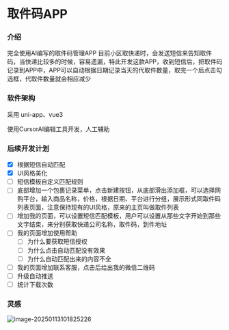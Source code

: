# 取件码APP

### 介绍
完全使用AI编写的取件码管理APP
目前小区取快递时，会发送短信来告知取件码，当快递比较多的时候，容易遗漏，特此开发这款APP，收到短信后，把取件码记录到APP中，APP可以自动根据日期记录当天的代取件数量，取完一个后点击勾选框，代取件数量就会相应减少

### 软件架构
采用 uni-app、vue3

使用CursorAI编辑工具开发，人工辅助

### 后续开发计划

- [x] 根据短信自动匹配
- [x] UI风格美化
- [ ] 短信模板自定义匹配规则
- [ ] 底部增加一个包裹记录菜单，点击新建按钮，从底部滑出添加框，可以选择网购平台，输入商品名称，价格，根据日期、平台进行分组，展示形式同取件码列表页面，注意保持现有的UI风格，原来的主页叫做取件列表
- [ ] 增加我的页面，可以设置短信匹配模板，用户可以设置从那些文字开始到那些文字结束，来分别获取快递公司名称，取件码，到件地址
- [ ] 我的页面增加使用帮助
  - [ ] 为什么要获取短信授权
  - [ ] 为什么点击自动匹配没有效果
  - [ ] 为什么自动匹配出来的内容不全
- [ ] 我的页面增加联系客服，点击后给出我的微信二维码
- [ ] 升级自动推送
- [ ] 统计下载次数

### 灵感

![image-20250113101825226](https://szx-bucket1.oss-cn-hangzhou.aliyuncs.com/picgo/image-20250113101825226.png)
